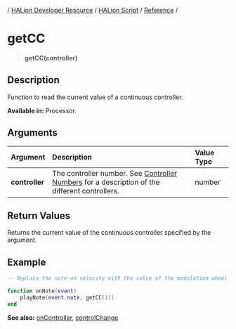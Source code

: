 / [HALion Developer Resource](../../HALion-Developer-Resource.md) / [HALion Script](./HALion-Script.md) / [Reference](./Reference.md) /

# getCC

>**getCC(controller)**

## Description

Function to read the current value of a continuous controller.

**Available in:** Processor.

## Arguments

|Argument|Description|Value Type|
|:-|:-|:-|
|**controller**|The controller number. See [Controller Numbers](./Controller-Numbers.md) for a description of the different controllers.|number|

## Return Values
Returns the current value of the continuous controller specified by the argument.

## Example

```lua
-- Replace the note-on velocity with the value of the modulation wheel.

function onNote(event)
    playNote(event.note, getCC(1))
end
```

**See also:** [onController](./onController.md), [controlChange](./controlChange.md)